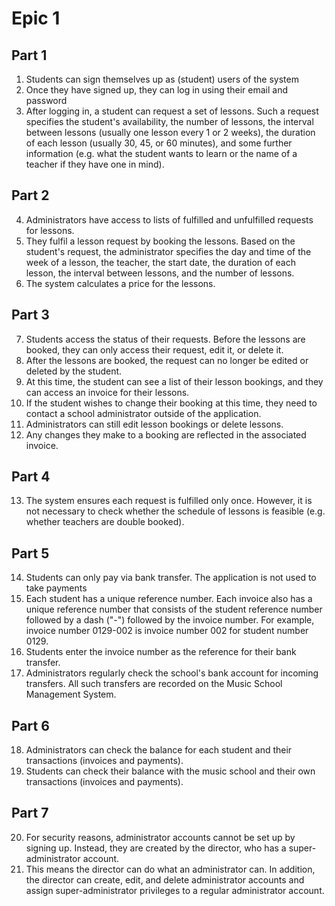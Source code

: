 # Epic 1
## Part 1
1) Students can sign themselves up as (student) users of the system
2) Once they have signed up, they can log in using their email and password
3) After logging in, a student can request a set of lessons.
Such a request specifies the student's availability, the number of lessons, the interval between lessons
(usually one lesson every 1 or 2 weeks), the duration of each lesson (usually 30, 45, or 60 minutes),
and some further information (e.g. what the student wants to learn or the name of a teacher if they have one in mind).
## Part 2
4) Administrators have access to lists of fulfilled and unfulfilled requests for lessons.
5) They fulfil a lesson request by booking the lessons.  Based on the student's request, the administrator specifies the day and time of the week of a lesson, the teacher, the start date, the duration of each lesson, the interval between lessons, and the number of lessons.
6) The system calculates a price for the lessons.
## Part 3
7) Students access the status of their requests. Before the lessons are booked, they can only access their request, edit it, or delete it.
8) After the lessons are booked, the request can no longer be edited or deleted by the student.
9) At this time, the student can see a list of their lesson bookings, and they can access an invoice for their lessons.
10) If the student wishes to change their booking at this time, they need to contact a school administrator outside of the application.
11) Administrators can still edit lesson bookings or delete lessons.
12) Any changes they make to a booking are reflected in the associated invoice.
## Part 4
13) The system ensures each request is fulfilled only once. However, it is not necessary to check whether the schedule of lessons is feasible (e.g. whether teachers are double booked).
## Part 5
14) Students can only pay via bank transfer. The application is not used to take payments
15) Each student has a unique reference number. Each invoice also has a unique reference number that consists of the student reference number followed by a dash ("-") followed by the invoice number.  For example, invoice number 0129-002 is invoice number 002 for student number 0129.
16) Students enter the invoice number as the reference for their bank transfer.
17) Administrators regularly check the school's bank account for incoming transfers. All such transfers are recorded on the Music School Management System.
## Part 6
18) Administrators can check the balance for each student and their transactions (invoices and payments).
19) Students can check their balance with the music school and their own transactions (invoices and payments).
## Part 7
20) For security reasons, administrator accounts cannot be set up by signing up. Instead, they are created by the director, who has a super-administrator account.
21) This means the director can do what an administrator can. In addition, the director can create, edit, and delete administrator accounts and assign super-administrator privileges to a regular administrator account.
